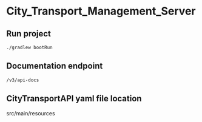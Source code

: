 # City_Transport_Management_Server
## Run project
	./gradlew bootRun
## Documentation endpoint
	/v3/api-docs
## CityTransportAPI yaml file location
src/main/resources
